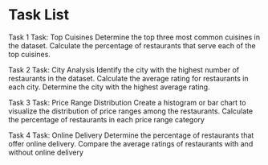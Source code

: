 # Task List

Task 1
Task: Top Cuisines
Determine the top three most
common cuisines in the dataset.
Calculate the percentage of
restaurants that serve each of the top
cuisines.

Task 2
Task: City Analysis
Identify the city with the highest number
of restaurants in the dataset.
Calculate the average rating for
restaurants in each city.
Determine the city with the highest
average rating.

Task 3
Task: Price Range Distribution
Create a histogram or bar chart to
visualize the distribution of price ranges
among the restaurants.
Calculate the percentage of restaurants
in each price range category

Task 4
Task: Online Delivery
Determine the percentage of restaurants
that offer online delivery.
Compare the average ratings of restaurants
with and without online delivery
